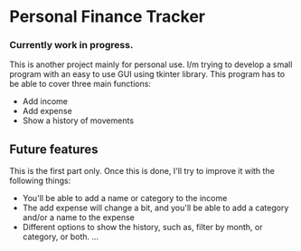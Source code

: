 # Personal Finance Tracker

### Currently work in progress. ###

This is another project mainly for personal use. I/m trying to develop a small program with an easy to use GUI using tkinter library. This program has to be able to cover three main functions:
* Add income
* Add expense
* Show a history of movements

## Future features ##

This is the first part only. Once this is done, I'll try to improve it with the following things:
* You'll be able to add a name or category to the income
* The add expense will change a bit, and you'll be able to add a category and/or a name to the expense
* Different options to show the history, such as, filter by month, or category, or both.
    ...

